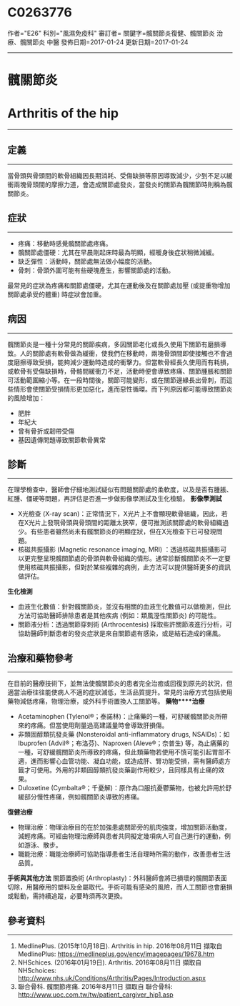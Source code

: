 # C0263776
作者="E26"
科別="風濕免疫科"
審訂者=
關鍵字=髖關節炎復健、髖關節炎 治療、髖關節炎 中醫
發佈日期=2017-01-24
更新日期=2017-01-24

----------
# 髖關節炎
# Arthritis of the hip
----------
## 定義
----------

當骨頭與骨頭間的軟骨組織因長期消耗、受傷缺損等原因導致減少，少到不足以緩衝兩塊骨頭間的摩擦力道，會造成關節處發炎，當發炎的關節為髖關節時則稱為髖關節炎。

## 症狀
----------
- 疼痛：移動時感覺髖關節處疼痛。
- 髖關節處僵硬：尤其在早晨剛起床時最為明顯，經暖身後症狀稍微減緩。
- 缺乏彈性：活動時，關節處無法做小幅度的活動。
- 骨刺：骨頭外圍可能有些硬塊產生，影響關節處的活動。

最常見的症狀為疼痛和關節處僵硬，尤其在運動後及在關節處加壓 (或提重物增加關節處承受的體重) 時症狀會加重。

## 病因
----------

髖關節炎是一種十分常見的關節疾病，多因關節老化或長久使用下關節有磨損導致。人的關節處有軟骨做為緩衝，使我們在移動時，兩塊骨頭間即使接觸也不會過度磨擦導致受損，能夠減少運動時造成的衝擊力。但當軟骨經長久使用而有耗損，或軟骨有受傷缺損時，骨骼間緩衝力不足，活動時便會導致疼痛、關節腫脹和關節可活動範圍縮小等。在一段時間後，關節可能變形，或在關節邊緣長出骨刺，而這些情形會使關節受損情形更加惡化，進而惡性循環。而下列原因都可能導致關節炎的風險增加：

- 肥胖
- 年紀大
- 曾有骨折或韌帶受傷
- 基因遺傳問題導致關節軟骨異常
## 診斷
----------

在理學檢查中，醫師會仔細地測試疑似有問題關節處的柔軟度，以及是否有腫脹、紅腫、僵硬等問題，再評估是否進一步做影像學測試及生化檢驗。
**影像學測試**

- X光檢查 (X-ray scan)：正常情況下，X光片上不會顯現軟骨組織，因此，若在X光片上發現骨頭與骨頭間的距離太狹窄，便可推測該關節處的軟骨組織過少。有些患者雖然尚未有髖關節炎的明顯症狀，但在X光檢查下已可發現問題。
- 核磁共振攝影 (Magnetic resonance imaging, MRI) ：透過核磁共振攝影可以更完整呈現髖關節處的骨頭與軟骨組織的情形。通常診斷髖關節炎不一定要使用核磁共振攝影，但對於某些複雜的病例，此方法可以提供醫師更多的資訊做評估。

**生化檢測**

- 血液生化數值：針對髖關節炎，並沒有相關的血液生化數值可以做檢測，但此方法可協助醫師排除患者是其他疾病 (例如：類風溼性關節炎) 的可能性。
- 關節液分析：透過關節穿刺術 (Arthrocentesis) 採取些許關節液進行分析，可協助醫師判斷患者的發炎症狀是來自關節處有感染，或是結石造成的痛風。
## 治療和藥物參考
----------

在目前的醫療技術下，並無法使髖關節炎的患者完全治癒或回復到原先的狀況，但適當治療往往能使病人不適的症狀減低，生活品質提升。常見的治療方式包括使用藥物減低疼痛，物理治療，或外科手術置換人工關節等。
**藥物****治療**

- Acetaminophen (Tylenol®；泰諾林)：止痛藥的一種，可舒緩髖關節炎所帶來的疼痛。但當使用劑量過高建議量時會導致肝損傷。
- 非類固醇類抗發炎藥 (Nonsteroidal anti-inflammatory drugs, NSAIDs)：如Ibuprofen (Advil®；布洛芬)、Naproxen (Aleve®；奈普生) 等，為止痛藥的一種，可舒緩髖關節炎所導致的疼痛，但此類藥物若使用不慎可能引起胃部不適，進而影響心血管功能、凝血功能，或造成肝、腎功能受損，需有醫師處方籤才可使用。外用的非類固醇類抗發炎藥副作用較少，且同樣具有止痛的效果。
- Duloxetine (Cymbalta®；千憂解)：原作為口服抗憂鬱藥物，也被允許用於舒緩部分慢性疼痛，例如髖關節炎導致的疼痛。 

**復健治療**

- 物理治療：物理治療目的在於加強患處關節旁的肌肉強度，增加關節活動度，減輕疼痛。可經由物理治療師與患者共同擬定幾項病人可自己進行的運動，例如游泳、散步。
- 職能治療：職能治療師可協助指導患者生活自理時所需的動作，改善患者生活品質。 

**手術與其他方法**
關節置換術 (Arthroplasty)：外科醫師會將已損壞的髖關節表面切除，用醫療用的塑料及金屬取代。手術可能有感染的風險，而人工關節也會磨損或鬆動，需持續追蹤，必要時須再次更換。

## 參考資料
----------
1. MedlinePlus. (2015年10月18日). Arthritis in hip. 2016年08月11日 擷取自 MedlinePlus:
  https://medlineplus.gov/ency/imagepages/19678.htm
2. NHSchices. (2016年01月19日). Arthritis. 2016年08月11日 擷取自 NHSchoices:
  http://www.nhs.uk/Conditions/Arthritis/Pages/Introduction.aspx
3. 聯合骨科. 髖關節疼痛. 2016年8月11日 擷取自 聯合骨科:
  http://www.uoc.com.tw/tw/patient_cargiver_hip1.asp


